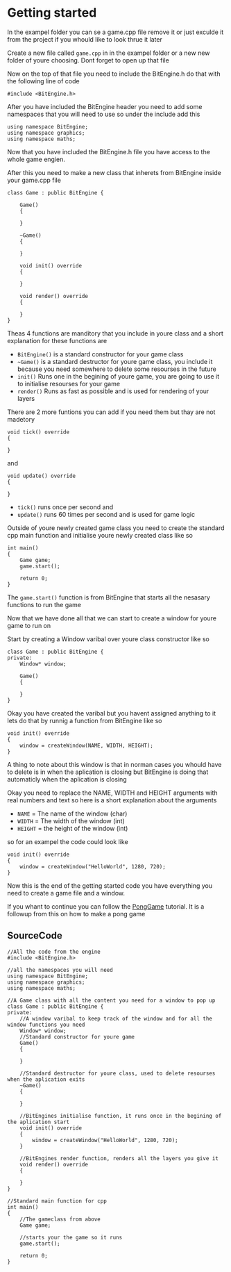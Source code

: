 # Getting started

In the exampel folder you can se a game.cpp file remove it or just exculde it from the project if you whould like to look thrue it later

Create a new file called ```game.cpp``` in in the exampel folder or a new new folder of youre choosing. Dont forget to open up that file

Now on the top of that file you need to include the BitEngine.h do that with the following line of code

```
#include <BitEngine.h>
```

After you have included the BitEngine header you need to add some namespaces that you will need to use so under the include add this

```
using namespace BitEngine;
using namespace graphics;
using namespace maths;
```

Now that you have included the BitEngine.h file you have access to the whole game engien.

After this you need to make a new class that inherets from BitEngine inside your game.cpp file

```
class Game : public BitEngine {
	
	Game()
	{
	
	}
	
	~Game()
	{
		
	}
	
	void init() override 
	{
	
	}
	
	void render() override 
	{
	
	}
}
```

Theas 4 functions are manditory that you include in youre class and a short explanation for these functions are
* ```BitEngine()``` is a standard constructor for your game class
* ```~Game()``` is a standard destructor for youre game class, you include it because you need somewhere to delete some resourses in the future
* ```init()``` Runs one in the begining of youre game, you are going to use it to initialise resourses for your game
* ```render()``` Runs as fast as possible and is used for rendering of your layers

There are 2 more funtions you can add if you need them but thay are not madetory 

```
void tick() override 
{

}
```
and
```
void update() override 
{

}
```

* ```tick()``` runs once per second
and
* ```update()``` runs 60 times per second and is used for game logic

Outside of youre newly created game class you need to create the standard cpp main function and initialise youre newly created class like so

```
int main()
{
	Game game;
	game.start();
	
	return 0;
}
```

The ```game.start()``` function is from BitEngine that starts all the nesasary functions to run the game

Now that we have done all that we can start to create a window for youre game to run on

Start by creating a Window varibal over youre class constructor like so

```
class Game : public BitEngine {	
private:
	Window* window;
	
	Game()
	{
	
	}
}
```

Okay you have created the varibal but you havent assigned anything to it lets do that by runnig a function from BitEngine like so

```
void init() override 
{
	window = createWindow(NAME, WIDTH, HEIGHT);
}
```

A thing to note about this window is that in norman cases you whould have to delete is in when the aplication is closing but BitEngine is doing that automaticly when the aplication is closing

Okay you need to replace the NAME, WIDTH and HEIGHT arguments with real numbers and text so here is a short explanation about the arguments

* ```NAME``` = The name of the window (char)
* ```WIDTH``` = The width of the window (int)
* ```HEIGHT``` = the height of the window (int)

so for an exampel the code could look like

```
void init() override 
{
	window = createWindow("HelloWorld", 1280, 720);
}
```

Now this is the end of the getting started code you have everything you need to create a game file and a window.

If you whant to continue you can follow the [PongGame](PongGame.md) tutorial. It is a followup from this on how to make a pong game 

## SourceCode
```
//All the code from the engine
#include <BitEngine.h>

//all the namespaces you will need
using namespace BitEngine;
using namespace graphics;
using namespace maths;

//A Game class with all the content you need for a window to pop up
class Game : public BitEngine {
private:
	//A window varibal to keep track of the window and for all the window functions you need
	Window* window;
	//Standard constructor for youre game
	Game()
	{
	
	}
	
	//Standard destructor for youre class, used to delete resourses when the aplication exits
	~Game()
	{
		
	}
	
	//BitEngines initialise function, it runs once in the begining of the aplication start
	void init() override 
	{
		window = createWindow("HelloWorld", 1280, 720);
	}
	
	//BitEngines render function, renders all the layers you give it
	void render() override 
	{
	
	}
}

//Standard main function for cpp
int main()
{
	//The gameclass from above
	Game game;
	
	//starts your the game so it runs
	game.start();
	
	return 0;
}
```
